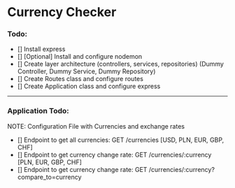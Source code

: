 # Currency Checker

### Todo:

- [] Install express
- [] [Optional] Install and configure nodemon
- [] Create layer architecture (controllers, services, repositories) (Dummy Controller, Dummy Service, Dummy Repository)
- [] Create Routes class and configure routes
- [] Create Application class and configure express

---

### Application Todo:

NOTE: Configuration File with Currencies and exchange rates

- [] Endpoint to get all currencies: GET /currencies [USD, PLN, EUR, GBP, CHF]
- [] Endpoint to get currency change rate: GET /currencies/:currency [PLN, EUR, GBP, CHF]
- [] Endpoint to get currency change rate: GET /currencies/:currency?compare_to=currency
